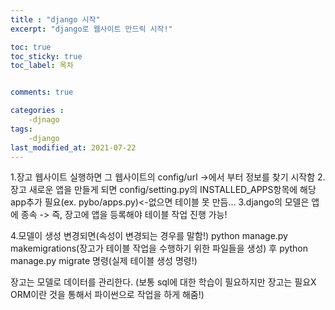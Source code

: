 ```yaml
---
title : "django 시작"
excerpt: "django로 웹사이트 만드릭 시작!"

toc: true
toc_sticky: true
toc_label: 목차


comments: true

categories :
    -djnago
tags:
    -django
last_modified_at: 2021-07-22
---
```


1.장고 웹사이트 실행하면 그 웹사이트의 config/url ->에서 부터 정보를 찾기 시작함
2.장고 새로운 앱을 만들게 되면 config/setting.py의 INSTALLED_APPS항목에 해당 app추가 필요(ex. pybo/apps.py)<-없으면 테이블 못 만듬...
3.django의 모델은 앱에 종속 -> 즉, 장고에 앱을 등록해야 테이블 작업 진행 가능!

4.모델이 생성 변경되면(속성이 변경되는 경우를 말함!)
python manage.py makemigrations(장고가 테이블 작업을 수행하기 위한 파일들을 생성) 후 
python manage.py migrate 명령(실제 테이블 생성 명령!)


장고는 모델로 데이터를 관리한다.
(보통 sql에 대한 학습이 필요하지만 장고는 필요X ORM이란 것을 통해서 파이썬으로 작업을 하게 해줌!)




